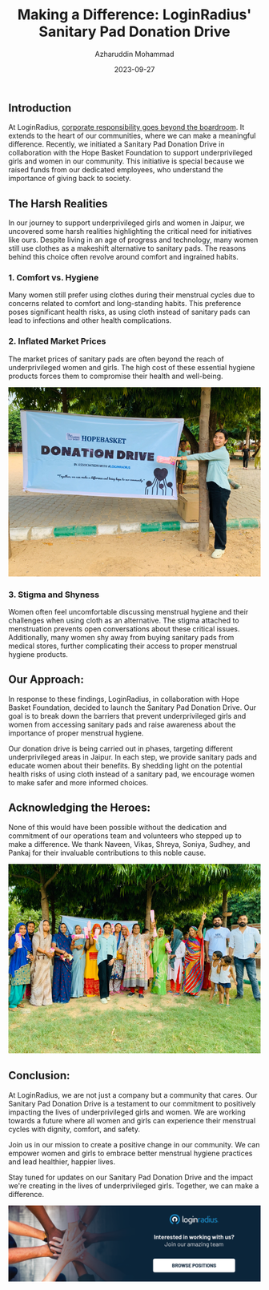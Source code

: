 ﻿---
title: "Making a Difference: LoginRadius' Sanitary Pad Donation Drive"
date: "2023-09-27"
coverImage: "social-cause.jpg"
tags: ["LoginRadius donation drive","women empowerment","hope basket foundation"]
author: "Azharuddin Mohammad"
description: "Join LoginRadius in our mission to create a positive change in our community. Learn how we're providing sanitary pads, educating women, and making a difference in the lives of underprivileged girls. Together, we can ensure dignity, comfort, and safety for all during their menstrual cycles."
metadescription: "Discover how LoginRadius is making a meaningful difference through our Sanitary Pad Donation Drive. Join us in breaking down barriers & raising awareness!"
metatitle: "Empowering Change: LoginRadius' Sanitary Pad Donation Drive"
---
## Introduction

At LoginRadius, [corporate responsibility goes beyond the boardroom](https://www.loginradius.com/blog/growth/loginradius-csr-activities/). It extends to the heart of our communities, where we can make a meaningful difference. Recently, we initiated a Sanitary Pad Donation Drive in collaboration with the Hope Basket Foundation to support underprivileged girls and women in our community. This initiative is special because we raised funds from our dedicated employees, who understand the importance of giving back to society.

## The Harsh Realities

In our journey to support underprivileged girls and women in Jaipur, we uncovered some harsh realities highlighting the critical need for initiatives like ours. Despite living in an age of progress and technology, many women still use clothes as a makeshift alternative to sanitary pads. The reasons behind this choice often revolve around comfort and ingrained habits.

### 1. Comfort vs. Hygiene

Many women still prefer using clothes during their menstrual cycles due to concerns related to comfort and long-standing habits. This preference poses significant health risks, as using cloth instead of sanitary pads can lead to infections and other health complications.

### 2. Inflated Market Prices

The market prices of sanitary pads are often beyond the reach of underprivileged women and girls. The high cost of these essential hygiene products forces them to compromise their health and well-being.

![hope-basket](hope-basket.jpg "image_tooltip")

### 3. Stigma and Shyness

Women often feel uncomfortable discussing menstrual hygiene and their challenges when using cloth as an alternative. The stigma attached to menstruation prevents open conversations about these critical issues. Additionally, many women shy away from buying sanitary pads from medical stores, further complicating their access to proper menstrual hygiene products.

## Our Approach:

In response to these findings, LoginRadius, in collaboration with Hope Basket Foundation, decided to launch the Sanitary Pad Donation Drive. Our goal is to break down the barriers that prevent underprivileged girls and women from accessing sanitary pads and raise awareness about the importance of proper menstrual hygiene. 

Our donation drive is being carried out in phases, targeting different underprivileged areas in Jaipur. In each step, we provide sanitary pads and educate women about their benefits. By shedding light on the potential health risks of using cloth instead of a sanitary pad, we encourage women to make safer and more informed choices.

## Acknowledging the Heroes:

None of this would have been possible without the dedication and commitment of our operations team and volunteers who stepped up to make a difference. We thank Naveen, Vikas, Shreya, Soniya, Sudhey, and Pankaj for their invaluable contributions to this noble cause.

![LR-donation-drive](LR-donation-drive.jpg "image_tooltip")

## Conclusion:

At LoginRadius, we are not just a company but a community that cares. Our Sanitary Pad Donation Drive is a testament to our commitment to positively impacting the lives of underprivileged girls and women. We are working towards a future where all women and girls can experience their menstrual cycles with dignity, comfort, and safety.

Join us in our mission to create a positive change in our community. We can empower women and girls to embrace better menstrual hygiene practices and lead healthier, happier lives.

Stay tuned for updates on our Sanitary Pad Donation Drive and the impact we're creating in the lives of underprivileged girls. Together, we can make a difference.

[![cta-careers](cta-careers.png)](https://www.loginradius.com/careers/)